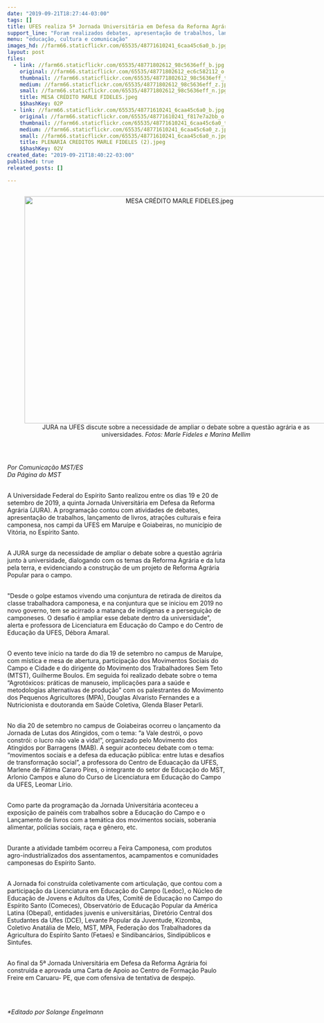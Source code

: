 ```yaml
---
date: "2019-09-21T18:27:44-03:00"
tags: []
title: UFES realiza 5ª Jornada Universitária em Defesa da Reforma Agrária
support_line: "Foram realizados debates, apresentação de trabalhos, lançamento de livros, atrações culturais e feira camponesa, em Vitória-ES. "
menu: "educação, cultura e comunicação"
images_hd: //farm66.staticflickr.com/65535/48771610241_6caa45c6a0_b.jpg
layout: post
files:
  - link: //farm66.staticflickr.com/65535/48771802612_98c5636eff_b.jpg
    original: //farm66.staticflickr.com/65535/48771802612_ec6c582112_o.jpg
    thumbnail: //farm66.staticflickr.com/65535/48771802612_98c5636eff_t.jpg
    medium: //farm66.staticflickr.com/65535/48771802612_98c5636eff_z.jpg
    small: //farm66.staticflickr.com/65535/48771802612_98c5636eff_n.jpg
    title: MESA CRÉDITO MARLE FIDELES.jpeg
    $$hashKey: 02P
  - link: //farm66.staticflickr.com/65535/48771610241_6caa45c6a0_b.jpg
    original: //farm66.staticflickr.com/65535/48771610241_f817e7a2bb_o.jpg
    thumbnail: //farm66.staticflickr.com/65535/48771610241_6caa45c6a0_t.jpg
    medium: //farm66.staticflickr.com/65535/48771610241_6caa45c6a0_z.jpg
    small: //farm66.staticflickr.com/65535/48771610241_6caa45c6a0_n.jpg
    title: PLENARIA CREDITOS MARLE FIDELES (2).jpeg
    $$hashKey: 02V
created_date: "2019-09-21T18:40:22-03:00"
published: true
releated_posts: []

---
```

<div style="text-align:center">
<figure class="image" style="display:inline-block"><img alt="MESA CRÉDITO MARLE FIDELES.jpeg" height="525" src="//farm66.staticflickr.com/65535/48771802612_98c5636eff_b.jpg" width="700" />
<figcaption>JURA na UFES discute sobre a necessidade de ampliar o debate sobre a quest&atilde;o agr&aacute;ria e as universidades.&nbsp;<em>Fotos: Marle Fideles e Marina Mellim</em></figcaption>
</figure>
</div>

<p>&nbsp;</p>

<p><em>Por Comunica&ccedil;&atilde;o MST/ES<br />
Da P&aacute;gina do MST</em><br />
&nbsp;</p>

<p>A Universidade Federal do Esp&iacute;rito Santo realizou entre os dias 19 e 20 de setembro de 2019, a quinta Jornada Universit&aacute;ria em Defesa da Reforma Agr&aacute;ria (JURA). A programa&ccedil;&atilde;o contou com atividades de debates, apresenta&ccedil;&atilde;o de trabalhos, lan&ccedil;amento de livros, atra&ccedil;&otilde;es culturais e feira camponesa, nos campi da UFES em Maru&iacute;pe e Goiabeiras, no munic&iacute;pio de Vit&oacute;ria, no Esp&iacute;rito Santo.&nbsp;<br />
&nbsp;</p>

<p>A JURA surge da necessidade de ampliar o debate sobre a quest&atilde;o agr&aacute;ria junto &agrave; universidade, dialogando com os temas da Reforma Agr&aacute;ria e da luta pela terra, e evidenciando a constru&ccedil;&atilde;o de um projeto de Reforma Agr&aacute;ria Popular para o campo.<br />
&nbsp;</p>

<p>&quot;Desde o golpe estamos vivendo uma conjuntura de retirada de direitos da classe trabalhadora camponesa, e na conjuntura que se iniciou em 2019 no novo governo, tem se acirrado a matan&ccedil;a de ind&iacute;genas e a persegui&ccedil;&atilde;o de camponeses. O desafio &eacute; ampliar esse debate dentro da universidade&quot;, alerta e professora de Licenciatura em Educa&ccedil;&atilde;o do Campo e do Centro de Educa&ccedil;&atilde;o da UFES, D&eacute;bora Amaral.<br />
&nbsp;</p>

<p>O evento teve in&iacute;cio na tarde do dia 19 de setembro no campus de Maru&iacute;pe, com m&iacute;stica e mesa de abertura, participa&ccedil;&atilde;o dos Movimentos Sociais do Campo e Cidade e do dirigente do Movimento dos Trabalhadores Sem Teto (MTST), Guilherme Boulos. Em seguida foi realizado debate sobre o tema &ldquo;Agrot&oacute;xicos: pr&aacute;ticas de manuseio, implica&ccedil;&otilde;es para a sa&uacute;de e metodologias alternativas de produ&ccedil;&atilde;o&rdquo; com os palestrantes do Movimento dos Pequenos Agricultores (MPA), Douglas Alvaristo Fernandes e a Nutricionista e doutoranda em Sa&uacute;de Coletiva, Glenda Blaser Petarli.&nbsp;<br />
&nbsp;</p>

<p>No dia 20 de setembro no campus de Goiabeiras ocorreu o lan&ccedil;amento da Jornada de Lutas dos Atingidos, com o tema: &ldquo;a Vale destr&oacute;i, o povo constr&oacute;i: o lucro n&atilde;o vale a vida!&rdquo;, organizado pelo Movimento dos Atingidos por Barragens (MAB). A seguir aconteceu debate com o tema: &ldquo;movimentos sociais e a defesa da educa&ccedil;&atilde;o p&uacute;blica: entre lutas e desafios de transforma&ccedil;&atilde;o social&rdquo;, a professora do Centro de Eduaca&ccedil;&atilde;o da UFES, Marlene de F&aacute;tima Cararo Pires, o integrante do setor de Educa&ccedil;&atilde;o do MST, Arlonio Campos e aluno do Curso de Licenciatura em Educa&ccedil;&atilde;o do Campo da UFES, Leomar L&iacute;rio.&nbsp;<br />
&nbsp;</p>

<p>Como parte da programa&ccedil;&atilde;o da Jornada Universit&aacute;ria aconteceu a exposi&ccedil;&atilde;o de pain&eacute;is com trabalhos sobre a Educa&ccedil;&atilde;o do Campo e o Lan&ccedil;amento de livros com a tem&aacute;tica dos movimentos sociais, soberania alimentar, pol&iacute;cias sociais, ra&ccedil;a e g&ecirc;nero, etc.<br />
&nbsp;</p>

<p>Durante a atividade tamb&eacute;m ocorreu a Feira Camponesa, com produtos agro-industrializados dos assentamentos, acampamentos e comunidades camponesas do Esp&iacute;rito Santo.<br />
&nbsp;</p>

<p>A Jornada foi constru&iacute;da coletivamente com articula&ccedil;&atilde;o, que contou com a participa&ccedil;&atilde;o da Licenciatura em Educa&ccedil;&atilde;o do Campo (Ledoc), o N&uacute;cleo de Educa&ccedil;&atilde;o de Jovens e Adultos da Ufes, Comit&ecirc; de Educa&ccedil;&atilde;o no Campo do Esp&iacute;rito Santo (Comeces), Observat&oacute;rio de Educa&ccedil;&atilde;o Popular da Am&eacute;rica Latina (Obepal), entidades juvenis e universit&aacute;rias, Diret&oacute;rio Central dos Estudantes da Ufes (DCE), Levante Popular da Juventude, Kizomba, Coletivo Anat&aacute;lia de Melo, MST, MPA, Federa&ccedil;&atilde;o dos Trabalhadores da Agricultura do Esp&iacute;rito Santo (Fetaes) e Sindibanc&aacute;rios, Sindip&uacute;blicos e Sintufes.<br />
&nbsp;</p>

<p>Ao final da 5&ordf; Jornada Universit&aacute;ria em Defesa da Reforma Agr&aacute;ria foi constru&iacute;da e aprovada uma Carta de Apoio ao Centro de Forma&ccedil;&atilde;o Paulo Freire em Caruaru- PE, que com ofensiva de tentativa de despejo.&nbsp;</p>

<p><br />
&nbsp;</p>

<p><em>*Editado por Solange Engelmann</em></p>
